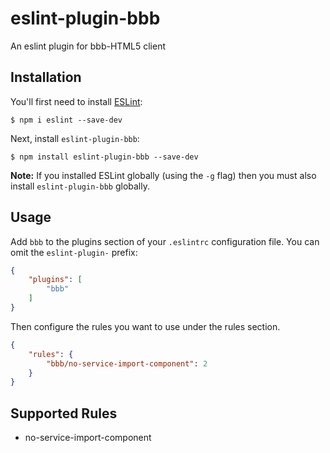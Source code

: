 # eslint-plugin-bbb

An eslint plugin for bbb-HTML5 client

## Installation

You'll first need to install [ESLint](http://eslint.org):

```
$ npm i eslint --save-dev
```

Next, install `eslint-plugin-bbb`:

```
$ npm install eslint-plugin-bbb --save-dev
```

**Note:** If you installed ESLint globally (using the `-g` flag) then you must also install `eslint-plugin-bbb` globally.

## Usage

Add `bbb` to the plugins section of your `.eslintrc` configuration file. You can omit the `eslint-plugin-` prefix:

```json
{
    "plugins": [
        "bbb"
    ]
}
```


Then configure the rules you want to use under the rules section.

```json
{
    "rules": {
        "bbb/no-service-import-component": 2
    }
}
```

## Supported Rules

* no-service-import-component
